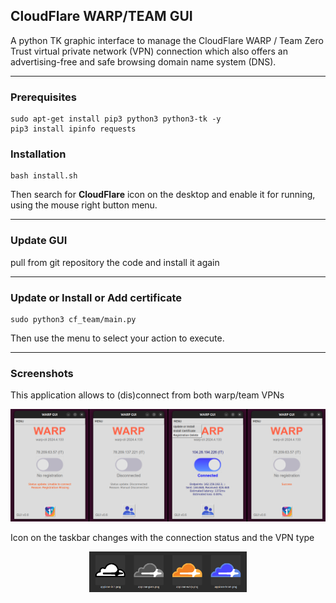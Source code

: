 ## CloudFlare WARP/TEAM GUI

A python TK graphic interface to manage the CloudFlare WARP / Team
Zero Trust virtual private network (VPN) connection which also offers
an advertising-free and safe browsing domain name system (DNS).

----

### Prerequisites

```
sudo apt-get install pip3 python3 python3-tk -y
pip3 install ipinfo requests
```

### Installation

```
bash install.sh
```

Then search for **CloudFlare** icon on the desktop and enable it for
running, using the mouse right button menu.

----

### Update GUI

pull from git repository the code and install it again

----

### Update or Install or Add certificate

```
sudo python3 cf_team/main.py
```

Then use the menu to select your action to execute.

----

### Screenshots

This application allows to (dis)connect from both warp/team VPNs

![four stages screenshots](warp-gui-4-steps.png)

Icon on the taskbar changes with the connection status and the VPN type

<p><div align="center"><img src="warp-gui-4-icons.png" width="50%" height="50%" alt="four status icons"></div></p>

